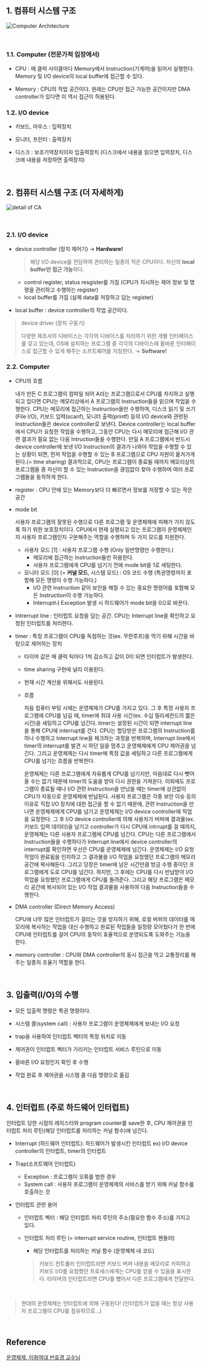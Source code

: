 ## 1. 컴퓨터 시스템 구조

![Computer Architecture](../image/os_img/CA.png)            

​    

### 1.1. Computer (전문가적 입장에서)

* CPU : 매 클럭 사이클마다 Memory에서 Instruction(기계어)을 읽어서 실행한다. Memory 및 I/O device의 local buffer에 접근할 수 있다.

* Memory : CPU의 작업 공간이다. 원래는 CPU만 접근 가능한 공간이지만 DMA controller가 있다면 이 역시 접근이 허용된다.

### 1.2. I/O device 

* 키보드, 마우스 : 입력장치

* 모니터, 프린터 : 출력장치

* 디스크 : 보조기억장치이자 입출력장치 (디스크에서 내용을 읽으면 입력장치, 디스크에 내용을 저장하면 출력장치)

​    

## 2. 컴퓨터 시스템 구조 (더 자세하게)

![detail of CA](../image/os_img/CA_detail.png)

​     

### 2.1. I/O device

* device controller (장치 제어기) → **Hardware!**

  > 해당 I/O device를 전담하여 관리하는 일종의 작은 CPU이다. 자신의 **local buffer만 접근 가능**하다.

  * control register, status resgister를 가짐 (CPU가 지시하는 제어 정보 및 명령을 관리하고 수행하는 register)
  * local buffer를 가짐 (실제 data를 저장하고 담는 register)

* local buffer : device controller의 작업 공간이다.    

> device driver (장치 구동기) 
>
> 다양한 제조사의 디바이스는 각각의 디바이스를 처리하기 위한 개별 인터페이스를 갖고 있는데, OS에 설치하는 프로그램 중 각각의 디바이스에 올바른 인터페이스로 접근할 수 있게 해주는 소프트웨어를 지칭한다. → **Software!**     

### 2.2. Computer

* CPU의 흐름

  내가 만든 C 프로그램이 컴파일 되어 A라는 프로그램으로서 CPU를 차지하고 실행되고 있다면 CPU는 메모리상에서 A 프로그램의 Instruction들을 읽으며 작업을 수행한다. CPU는 메모리에 접근하는 Instruction들만 수행하며, 디스크 읽기 및 쓰기(File I/O), 키보드 입력(scanf), 모니터 출력(printf) 등의 I/O device와 관련된 Instruction들은 device controller로 보낸다. Device controller는 local buffer에서 CPU가 요청한 작업을 수행하고, 그동안 CPU는 다시 메모리에 접근해 I/O 관련 결과가 필요 없는 다음 Intruction들을 수행한다. 만일 A 프로그램에서 반드시 device controller에 보낸 I/O Instruction의 결과가 나와야 작업을 수행할 수 있는 상황이 되면, 먼저 작업을 수행할 수 있는 B 프로그램으로 CPU 자원이 옮겨가게 된다.(= time sharing) 결과적으로, CPU는 프로그램이 종료될 때까지 메모리상의 프로그램들 중 자신이 할 수 있는 Instruction을 끊임없이 찾아 수행하며 여러 프로그램들을 동작하게 한다.

* register : CPU 안에 있는 Memory보다 더 빠르면서 정보를 저장할 수 있는 작은 공간 

* mode bit

  사용자 프로그램의 잘못된 수행으로 다른 프로그램 및 운영체제에 피해가 가지 않도록 하기 위한 보호장치이다. CPU에서 현재 실행되고 있는 프로그램이 운영체제인지 사용자 프로그램인지 구분해주는 역할을 수행하며 두 가지 모드를 지원한다.

  * 사용자 모드 [1] : 사용자 프로그램 수행 (Only 일반명령만 수행한다.)
    * 메모리에 접근하는 Instruction들만 허용한다.
    * 사용자 프로그램에게 CPU를 넘기기 전에 mode bit을 1로 세팅한다.
  * 모니터 모드 [0] (= **커널 모드**, 시스템 모드) : OS 코드 수행 (특권명령까지 포함해 모든 명령이 수행 가능하다.)
    * I/O 관련 Instruction 같이 보안을 해칠 수 있는 중요한 명령어를 포함해 모든 Instruction이 수행 가능하다.
    * Interrupt나 Exception 발생 시 하드웨어가 mode bit을 0으로 바꾼다.

* Intrerrupt line : 인터럽트 요청을 담는 공간. CPU는 Interrupt line을 확인하고 요청된 인터럽트를 처리한다.

* timer : 특정 프로그램이 CPU를 독점하는 것(ex. 무한루프)을 막기 위해 시간을 바탕으로 제어하는 장치

  * 타이머 값은 매 클럭 틱마다 1씩 감소하고 값이 0이 되면 인터럽트가 발생한다.

  * time sharing 구현에 널리 이용된다.

  * 현재 시간 계산을 위해서도 사용된다.

  * 흐름

    처음 컴퓨터 부팅 시에는 운영체제가 CPU를 가지고 있다. 그 후 특정 사용자 프로그램에 CPU를 넘길 때, timer에 최대 사용 시간(ex. 수십 밀리세컨드의 짧은 시간)을 세팅하고 CPU를 넘긴다. timer는 설정된 시간이 되면 interrupt line을 통해 CPU에 interrupt를 건다. CPU는 할당받은 프로그램의 Instruction를 하나 수행하고 Interrupt line을 체크하는 과정을 반복하며, Interrupt line에서 timer의 interrupt를 발견 시 하던 일을 멈추고 운영체제에게 CPU 제어권을 넘긴다. 그리고 운영체제는 다시 timer에 특정 값을 세팅하고 다른 프로그램에게 CPU를 넘기는 흐름을 반복한다.

    운영체제는 다른 프로그램에게 자유롭게 CPU를 넘기지만, 마음대로 다시 뺏어 올 수는 없기 때문에 timer의 도움을 받아 다시 권한을 가져온다. 이외에도 프로그램이 종료될 때나 I/O 관련 Instruction을 만났을 때는 timer에 상관없이 CPU가 자동으로 운영체제에 반납된다. 사용자 프로그램은 각종 보안 이슈 등의 이유로 직접 I/O 장치에 대한 접근을 할 수 없기 때문에, 관련 Instruction을 만나면 운영체제에게 CPU를 넘기고 운영체제는 I/O device controller에 작업을 요청한다. 그 후 I/O device controller에 의해 사용자가 버퍼에 결과물(ex. 키보드 입력 데이터)을 남기고 controller가 다시 CPU에 intrrupt를 걸 때까지, 운영체제는 다른 사용자 프로그램에 CPU를 넘긴다. CPU는 다른 프로그램에서 Instruction들을 수행하다가 Interrupt line에서 device controller의 interrupt를 확인하면 우선은 CPU를 운영체제에 넘긴다. 운영체제는 I/O 요청 작업이 완료됨을 인지하고 그 결과물을 I/O 작업을 요청했던 프로그램의 메모리 공간에 복사해둔다. 그리고 당장은 timer에 남은 시간만큼 방금 수행 중이던 프로그램에게 도로 CPU를 넘긴다. 하지만, 그 후에는 CPU를 다시 반납받아 I/O 작업을 요청했던 프로그램에게 CPU를 돌려준다. 그리고 해당 프로그램은 메모리 공간에 복사되어 있는 I/O 작업 결과물을 사용하여 다음 Instruction들을 수행한다.

* DMA controller (Direct Memory Access)

  CPU에 너무 많은 인터럽트가 걸리는 것을 방지하기 위해, 로컬 버퍼의 데이터를 메모리에 복사하는 작업을 대신 수행하고 완료된 작업들을 일정량 모아뒀다가 한 번에 CPU에 인터럽트를 걸어 CPU의 동작이 효율적으로 운영되도록 도와주는 기능을 한다.

* memory controller : CPU와 DMA controller의 동시 접근을 막고 교통정리를 해주는 일종의 조율기 역할을 한다.

​    

## 3. 입출력(I/O)의 수행

* 모든 입출력 명령은 특권 명령이다.

* 시스템 콜(system call) : 사용자 프로그램이 운영체제에게 보내는 I/O 요청

* trap을 사용하여 인터럽트 벡터의 특정 위치로 이동

* 제어권이 인터럽트 벡터가 가리키는 인터럽트 서비스 루틴으로 이동

* 올바른 I/O 요청인지 확인 후 수행

* 작업 완료 후 제어권을 시스템 콜 다음 명령으로 옮김

​    

## 4. 인터럽트 (주로 하드웨어 인터럽트)

인터럽트 당한 시점의 레지스터와 program counter를 save한 후, CPU 제어권을 인터럽트 처리 루틴(해당 인터럽트를 처리하는 커널 함수)에 넘긴다.

* Interrupt (하드웨어 인터럽트): 하드웨어가 발생시킨 인터럽트 ex) I/O device controller의 인터럽트, timer의 인터럽트 

* Trap(소프트웨어 인터럽트)
  * Exception : 프로그램이 오류를 범한 경우
  * System call : 사용자 프로그램이 운영체제의 서비스를 받기 위해 커널 함수를 호출하는 것 

* 인터럽트 관련 용어

  * 인터럽트 벡터 : 해당 인터럽트 처리 루틴의 주소(필요한 함수 주소)를 가지고 있다.

  * 인터럽트 처리 루틴 (= interrupt service routine, 인터럽트 핸들러)

    * 해당 인터럽트를 처리하는 커널 함수 (운영체제 내 코드)

    > 키보드 컨트롤러 인터럽트라면 키보드 버퍼 내용을 메모리로 카피하고 키보드 I/O를 요청했던 프로세스에게는 CPU를 얻을 수 있음을 표시한다. 타이머의 인터럽트라면 CPU를 뺐어서 다른 프로그램에게 전달한다.

​    

> 현대의 운영체제는 인터럽트에 의해 구동된다! (인터럽트가 없을 때는 항상 사용자 프로그램이 CPU를 점유하므로...)

​    

## Reference

[운영체제, 이화여대 반효경 교수님](http://www.kocw.net/home/search/kemView.do?kemId=1046323)